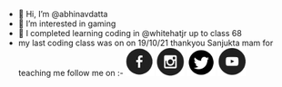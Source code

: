 - 👋 Hi, I’m @abhinavdatta
- 👀 I’m interested in  gaming
- 🌱 I completed learning  coding in @whitehatjr up to class 68
-   my last coding class was on on 19/10/21  thankyou Sanjukta mam for teaching me
  follow me on :-
      <a href="https://www.facebook.com/abhinav.kalyanadurgam/"><img src="fb.png" width=50 height=50/></a>
      <a href="https://www.instagram.com/janamaddiabhinav/"><img src="insta.png" width=50 height=50/></a>
      <a href="https://twitter.com/abhinavdatta14"><img src="twitter.png" width=50 height=50/></a>
      <a href="https://www.youtube.com/channel/UCb-AxRFmcEJfHAWmUfX1qvw"><img src="youtube.png" width=50 height=50/></a>
<!---
abhinavdatta/abhinavdatta is a ✨ special ✨ repository because its `README.md` (this file) appears on your GitHub profile.
You can click the Preview link to take a look at your changes.
--->
